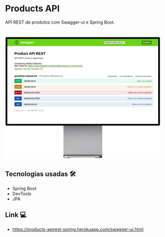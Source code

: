 # Products API
API REST de produtos com Swagger-ui e Spring Boot. 

<h1 align="center">
    <img alt="Starter" title="Swagger"src="src/main/resources/static/mockup.png"  />
</h1>

## Tecnologias usadas 🛠
- Spring Boot
- DevTools
- JPA

## Link :computer:
- https://products-apirest-spring.herokuapp.com/swagger-ui.html
